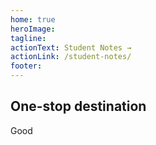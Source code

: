 ```yaml
---
home: true
heroImage:
tagline: 
actionText: Student Notes →
actionLink: /student-notes/
footer:
---
```


## One-stop destination

Good
